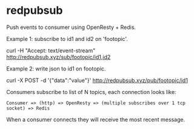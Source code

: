 # redpubsub

Push events to consumer using OpenResty + Redis.

Example 1: subscribe to id1 and id2 on 'footopic'.

curl -H "Accept: text/event-stream" http://redpubsub.xyz/sub/footopic/id1,id2

Example 2: write json to id1 on footopic.

curl -X POST -d '{"data":"value"}' http://redpubsub.xyz/pub/footopic/id1

Consumers subscribe to list of N topics, each connection looks like:

```
Consumer => (http) => OpenResty => (multiple subscribes over 1 tcp socket) => Redis
```

When a consumer connects they will receive the most recent message.
